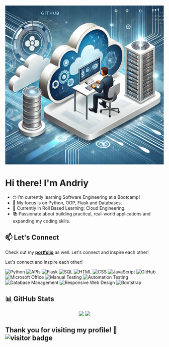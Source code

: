 ![me_coding](https://github.com/Mazdaratti/Mazdaratti/blob/main/Cloud%20Ingineering.webp)
# Hi there! I'm Andriy

- 🤓 I’m currently learning Software Engineering at a Bootcamp!
- 🔧 My focus is on Python, OOP, Flask and Databases.
- 🚀 Currently in Roll Based Learning: Cloud Engineering.
- 📚 Passionate about building practical, real-world applications and expanding my coding skills. 


## 📫 Let's Connect
Check out my [**portfolio**](https://github.com/mazdaratti?tab=repositories) as well. 
Let's connect and inspire each other!

Let's connect and inspire each other!

![Python](https://img.shields.io/badge/-Python-3776AB?style=flat&logo=python&logoColor=white) ![APIs](https://img.shields.io/badge/-APIs-00457C?style=flat&logo=api&logoColor=white) ![Flask](https://img.shields.io/badge/-Flask-000000?style=flat&logo=flask&logoColor=white) ![SQL](https://img.shields.io/badge/-SQL-CC2927?style=flat&logo=microsoft-sql-server&logoColor=white) ![HTML](https://img.shields.io/badge/-HTML-E34F26?style=flat&logo=html5&logoColor=white) 
![CSS](https://img.shields.io/badge/-CSS-1572B6?style=flat&logo=css3&logoColor=white) ![JavaScript](https://img.shields.io/badge/-JavaScript-F7DF1E?style=flat&logo=javascript&logoColor=white) ![GitHub](https://img.shields.io/badge/-GitHub-181717?style=flat&logo=github&logoColor=white) 
![Microsoft Office](https://img.shields.io/badge/-Microsoft%20Office-D83B01?style=flat&logo=microsoft-office&logoColor=white)
![Manual Testing](https://img.shields.io/badge/-Manual%20Testing-007396?style=flat&logo=checkmarx&logoColor=white) ![Automation Testing](https://img.shields.io/badge/-Automation%20Testing-6DB33F?style=flat&logo=checkmarx&logoColor=white) ![Database Management](https://img.shields.io/badge/-DBMS-003B57?style=flat&logo=databricks&logoColor=white)
![Responsive Web Design](https://img.shields.io/badge/-Responsive%20Web%20Design-1572B6?style=flat&logo=css3&logoColor=white) ![Bootstrap](https://img.shields.io/badge/-Bootstrap-563D7C?style=flat&logo=bootstrap&logoColor=white)

## 📊 GitHub Stats

<p align="center">
  <img src="https://github-readme-stats.vercel.app/api?username=mazdaratti&theme=github_dark_dimmed&show_icons=true&hide_border=false&layout=compact" width="400px"></img>
  <img src="https://github-readme-stats.vercel.app/api/top-langs/?username=mazdaratti&langs_count=10&theme=github_dark_dimmed&show_icons=true&hide_border=false&layout=compact" width="300px"></img>
</p>





## Thank you for visiting my profile! 🌟 ![visitor badge](https://visitor-badge.laobi.icu/badge?page_id=mazdaratti.visitor-badge&format=true)
